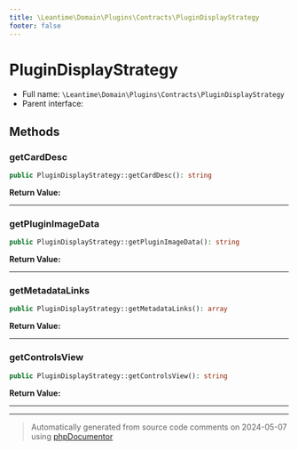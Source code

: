 ```yaml
---
title: \Leantime\Domain\Plugins\Contracts\PluginDisplayStrategy
footer: false
---
```


# PluginDisplayStrategy





* Full name: `\Leantime\Domain\Plugins\Contracts\PluginDisplayStrategy`
* Parent interface: [](../../../../../classes.md)



## Methods

### getCardDesc



```php
public PluginDisplayStrategy::getCardDesc(): string
```









**Return Value:**





---
### getPluginImageData



```php
public PluginDisplayStrategy::getPluginImageData(): string
```









**Return Value:**





---
### getMetadataLinks



```php
public PluginDisplayStrategy::getMetadataLinks(): array
```









**Return Value:**





---
### getControlsView



```php
public PluginDisplayStrategy::getControlsView(): string
```









**Return Value:**





---


---
> Automatically generated from source code comments on 2024-05-07 using [phpDocumentor](http://www.phpdoc.org/)
